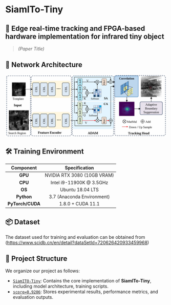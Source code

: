 # SiamlTo-Tiny

## 📄 **Edge real-time tracking and FPGA-based hardware implementation for infrared tiny object**
> *(Paper Title)*

## 🧠 Network Architecture
![Network Architecture](architecture.jpg)

## 🛠️ Training Environment  
| Component             | Specification               |
|:----------------:|:----------------------------:|
| **GPU**          | NVIDIA RTX 3080 (10GB VRAM)   |
| **CPU**          | Intel i9-11900K @ 3.5GHz      |
| **OS**      | Ubuntu 18.04 LTS              |
| **Python**       | 3.7 (Anaconda Environment)   |
| **PyTorch/CUDA** | 1.8.0 + CUDA 11.1             |

## 📦 Dataset

The dataset used for training and evaluation can be obtained from (https://www.scidb.cn/en/detail?dataSetId=720626420933459968) <!-- [this link]([https://example.com](https://www.scidb.cn/en/detail?dataSetId=720626420933459968)).  -->

## 📁 Project Structure
We organize our project as follows:

- [`SiamITO-Tiny`](./SiamITO-Tiny): Contains the core implementation of **SiamlTo-Tiny**, including model architecture, training scripts.
- [`score=0.9206`](./score=0.9206): Stores experimental results, performance metrics, and evaluation outputs.

